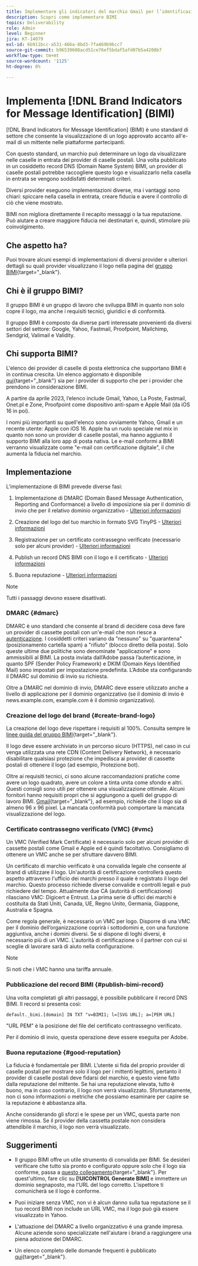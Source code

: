 ```yaml
---
title: Implementare gli indicatori del marchio Gmail per l’identificazione dei messaggi (BIMI)
description: Scopri come implementare BIMI
topics: Deliverability
role: Admin
level: Beginner
jira: KT-14079
exl-id: 6b911bcc-a531-466a-8bd3-7fa469b96cc7
source-git-commit: b96539608acd51ce76ef5bdaf5afd07b5a4208b7
workflow-type: tm+mt
source-wordcount: '1125'
ht-degree: 0%

---
```


# Implementa [!DNL Brand Indicators for Message Identification] (BIMI)

[!DNL Brand Indicators for Message Identification] (BIMI) è uno standard di settore che consente la visualizzazione di un logo approvato accanto all&#39;e-mail di un mittente nelle piattaforme partecipanti.

Con questo standard, un marchio può determinare un logo da visualizzare nelle caselle in entrata dei provider di caselle postali. Una volta pubblicato in un cosiddetto record DNS (Domain Name System) BIMI, un provider di caselle postali potrebbe raccogliere questo logo e visualizzarlo nella casella in entrata se vengono soddisfatti determinati criteri.

Diversi provider eseguono implementazioni diverse, ma i vantaggi sono chiari: spiccare nella casella in entrata, creare fiducia e avere il controllo di ciò che viene mostrato.

BIMI non migliora direttamente il recapito messaggi o la tua reputazione. Può aiutare a creare maggiore fiducia nei destinatari e, quindi, stimolare più coinvolgimento.

## Che aspetto ha?

Puoi trovare alcuni esempi di implementazioni di diversi provider e ulteriori dettagli su quali provider visualizzano il logo nella pagina del [gruppo BIMI](https://bimigroup.org/where-is-my-bimi-logo-displayed/){target="_blank"}.

## Chi è il gruppo BIMI?

Il gruppo BIMI è un gruppo di lavoro che sviluppa BIMI in quanto non solo copre il logo, ma anche i requisiti tecnici, giuridici e di conformità.

Il gruppo BIMI è composto da diverse parti interessate provenienti da diversi settori del settore: Google, Yahoo, Fastmail, Proofpoint, Mailchimp, Sendgrid, Valimail e Validity.

## Chi supporta BIMI?

L&#39;elenco dei provider di caselle di posta elettronica che supportano BIMI è in continua crescita. Un elenco aggiornato è disponibile [qui](https://bimigroup.org/bimi-infographic/){target="_blank"} sia per i provider di supporto che per i provider che prendono in considerazione BIMI.

A partire da aprile 2023, l’elenco include Gmail, Yahoo, La Poste, Fastmail, Onet.pl e Zone, Proofpoint come dispositivo anti-spam e Apple Mail (da iOS 16 in poi).

I nomi più importanti su quell&#39;elenco sono ovviamente Yahoo, Gmail e un recente utente: Apple con iOS 16. Apple ha un ruolo speciale nel mix in quanto non sono un provider di caselle postali, ma hanno aggiunto il supporto BIMI alla loro app di posta nativa. Le e-mail conformi a BIMI verranno visualizzate come &quot;e-mail con certificazione digitale&quot;, il che aumenta la fiducia nel marchio.

## Implementazione

L’implementazione di BIMI prevede diverse fasi:

1. Implementazione di DMARC (Domain Based Message Authentication, Reporting and Conformance) a livello di imposizione sia per il dominio di invio che per il relativo dominio organizzativo - [Ulteriori informazioni](#dmarc)

1. Creazione del logo del tuo marchio in formato SVG TinyPS - [Ulteriori informazioni](#create-brand-logo)

1. Registrazione per un certificato contrassegno verificato (necessario solo per alcuni provider) - [Ulteriori informazioni](#vmc)

1. Publish un record DNS BIMI con il logo e il certificato - [Ulteriori informazioni](#publish-bimi-record)

1. Buona reputazione - [Ulteriori informazioni](#good-reputation)

>[!NOTE]
>
>Tutti i passaggi devono essere disattivati.


### DMARC {#dmarc}

DMARC è uno standard che consente al brand di decidere cosa deve fare un provider di cassette postali con un&#39;e-mail che non riesce a [autenticazione](../additional-resources/authentication.md). I cosiddetti criteri variano da &quot;nessuno&quot; su &quot;quarantena&quot; (posizionamento cartella spam) a &quot;rifiuto&quot; (blocco diretto della posta). Solo queste ultime due politiche sono denominate &quot;applicazione&quot; e sono ammissibili al BIMI. La posta inviata dall’Adobe passa l’autenticazione, in quanto SPF (Sender Policy Framework) e DKIM (Domain Keys Identified Mail) sono impostati per impostazione predefinita. L’Adobe sta configurando il DMARC sul dominio di invio su richiesta.

Oltre a DMARC nel dominio di invio, DMARC deve essere utilizzato anche a livello di applicazione per il dominio organizzativo (se il dominio di invio è news.example.com, example.com è il dominio organizzativo).

### Creazione del logo del brand {#create-brand-logo}

La creazione del logo deve rispettare i requisiti al 100%. Consulta sempre le [linee guida del gruppo BIMI](https://bimigroup.org/creating-bimi-svg-logo-files/){target="_blank"}.

Il logo deve essere archiviato in un percorso sicuro (HTTPS), nel caso in cui venga utilizzata una rete CDN (Content Delivery Network), è necessario disabilitare qualsiasi protezione che impedisca ai provider di cassette postali di ottenere il logo (ad esempio, Protezione bot).

Oltre ai requisiti tecnici, ci sono alcune raccomandazioni pratiche come avere un logo quadrato, avere un colore a tinta unita come sfondo e altri. Questi consigli sono utili per ottenere una visualizzazione ottimale. Alcuni fornitori hanno requisiti propri che si aggiungono a quelli del gruppo di lavoro BIMI. [Gmail](https://support.google.com/a/answer/10911027?sjid=903725605955621707-EU){target="_blank"}, ad esempio, richiede che il logo sia di almeno 96 x 96 pixel.
La mancata conformità può comportare la mancata visualizzazione del logo.

### Certificato contrassegno verificato (VMC) {#vmc}

Un VMC (Verified Mark Certificate) è necessario solo per alcuni provider di cassette postali come Gmail e Apple ed è quindi facoltativo. Consigliamo di ottenere un VMC anche se per sfruttare davvero BIMI.

Un certificato di marchio verificato è una convalida legale che consente al brand di utilizzare il logo. Un&#39;autorità di certificazione controllerà questo aspetto attraverso l&#39;ufficio dei marchi presso il quale è registrato il logo del marchio. Questo processo richiede diverse convalide e controlli legali e può richiedere del tempo. Attualmente due CA (autorità di certificazione) rilasciano VMC: Digicert e Entrust. La prima serie di uffici dei marchi è costituita da Stati Uniti, Canada, UE, Regno Unito, Germania, Giappone, Australia e Spagna.

Come regola generale, è necessario un VMC per logo. Disporre di una VMC per il dominio dell’organizzazione coprirà i sottodomini e, con una funzione aggiuntiva, anche i domini diversi. Se si dispone di loghi diversi, è necessario più di un VMC. L&#39;autorità di certificazione o il partner con cui si sceglie di lavorare sarà di aiuto nella configurazione.

>[!NOTE]
>
>Si noti che i VMC hanno una tariffa annuale.

### Pubblicazione del record BIMI {#publish-bimi-record}

Una volta completati gli altri passaggi, è possibile pubblicare il record DNS BIMI. Il record si presenta così:

```
default._bimi.[domain] IN TXT "v=BIMI1; l=[SVG URL]; a=[PEM URL]
```

&quot;URL PEM&quot; è la posizione del file del certificato contrassegno verificato.

Per il dominio di invio, questa operazione deve essere eseguita per Adobe.

### Buona reputazione {#good-reputation}

La fiducia è fondamentale per BIMI. L’utente si fida del proprio provider di caselle postali per mostrare solo il logo per i mittenti legittimi, pertanto il provider di caselle postali deve fidarsi del marchio, e questo viene fatto dalla reputazione del mittente. Se hai una reputazione elevata, tutto è buono, ma in caso contrario, il logo non verrà visualizzato. Sfortunatamente, non ci sono informazioni o metriche che possiamo esaminare per capire se la reputazione è abbastanza alta.

Anche considerando gli sforzi e le spese per un VMC, questa parte non viene rimossa. Se il provider della cassetta postale non considera attendibile il marchio, il logo non verrà visualizzato.

## Suggerimenti

* Il gruppo BIMI offre un utile strumento di convalida per BIMI. Se desideri verificare che tutto sia pronto e configurato oppure solo che il logo sia conforme, passa a [questo collegamento](https://bimigroup.org/bimi-generator/){target="_blank"}. Per quest&#39;ultimo, fare clic su **[!UICONTROL Generate BIMI]** e immettere un dominio segnaposto, ma l&#39;URL del logo corretto. L&#39;ispettore ti comunicherà se il logo è conforme.

* Puoi iniziare senza VMC, non vi è alcun danno sulla tua reputazione se il tuo record BIMI non include un URL VMC, ma il logo può già essere visualizzato in Yahoo.

* L&#39;attuazione del DMARC a livello organizzativo è una grande impresa. Alcune aziende sono specializzate nell&#39;aiutare i brand a raggiungere una piena adozione del DMARC.

* Un elenco completo delle domande frequenti è pubblicato [qui](https://bimigroup.org/faqs-for-senders-esps/){target="_blank"}.

